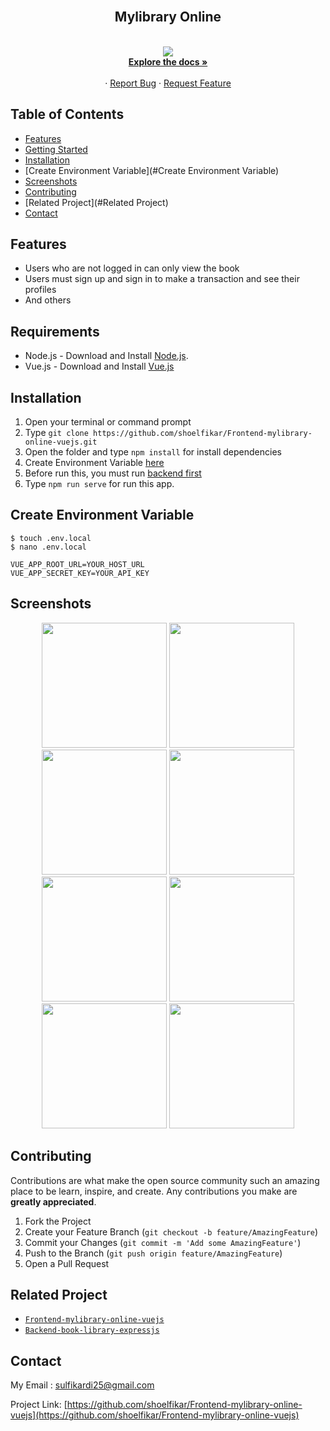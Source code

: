 

<br />
<p align="center">

  <h2 align="center">Mylibrary Online</h2>
  <p align="center">
    <br />
    <img src="https://github.com/shoelfikar/Frontend-mylibrary-online-vuejs/blob/master/src/assets/img/login/bookshelf.png" />
    <br />
    <a href="https://github.com/shoelfikar/mylibrary-online"><strong>Explore the docs »</strong></a>
    <br />
    <br />
    ·
    <a href="https://github.com/shoelfikar/mylibrary-online/issues">Report Bug</a>
    ·
    <a href="https://github.com/shoelfikar/mylibrary-online/issues">Request Feature</a>
  </p>
</p>



<!-- TABLE OF CONTENTS -->
## Table of Contents

* [Features](#Features)
* [Getting Started](#Requirements)
* [Installation](#Installation)
* [Create Environment Variable](#Create Environment Variable)
* [Screenshots](#screenshots)
* [Contributing](#Contributing)
* [Related Project](#Related Project)
* [Contact](#contact)



<!-- ABOUT THE PROJECT -->
## Features

- Users who are not logged in can only view the book
- Users must sign up and sign in to make a transaction and see their profiles
- And others




## Requirements

- Node.js - Download and Install [Node.js](https://nodejs.org/en/).
- Vue.js - Download and Install [Vue.js](https://vuejs.org/v2/guide/)

## Installation

1. Open your terminal or command prompt
2. Type `git clone https://github.com/shoelfikar/Frontend-mylibrary-online-vuejs.git`
3. Open the folder and type `npm install` for install dependencies
4. Create Environment Variable [here](#create-environment-variable)
5. Before run this, you must run [backend first](#related-project-backend)
6. Type `npm run serve` for run this app.

## Create Environment Variable

```
$ touch .env.local
$ nano .env.local
```

```
VUE_APP_ROOT_URL=YOUR_HOST_URL
VUE_APP_SECRET_KEY=YOUR_API_KEY
```



<!-- ROADMAP -->
## Screenshots

<p align='center'>
  <span>
      <image width="200" src='https://github.com/shoelfikar/mylibrary-online/blob/master/src/assets/Library-Book/register.png' />
      <image width="200" src='https://github.com/shoelfikar/mylibrary-online/blob/master/src/assets/Library-Book/login.png' />
      <image width="200" src='https://github.com/shoelfikar/mylibrary-online/blob/master/src/assets/Library-Book/home-library.png' />
      <image width="200" src='https://github.com/shoelfikar/mylibrary-online/blob/master/src/assets/Library-Book/addbook.png' />
      <image width="200" src='https://github.com/shoelfikar/mylibrary-online/blob/master/src/assets/Library-Book/detail%20book.png' />
      <image width="200" src='https://github.com/shoelfikar/mylibrary-online/blob/master/src/assets/Library-Book/edit-book.png' />
      <image width="200" src='https://github.com/shoelfikar/mylibrary-online/blob/master/src/assets/Library-Book/borrow-book.png' />
      <image width="200" src='https://github.com/shoelfikar/mylibrary-online/blob/master/src/assets/Library-Book/history.png' />
     

<!-- CONTRIBUTING -->
## Contributing

Contributions are what make the open source community such an amazing place to be learn, inspire, and create. Any contributions you make are **greatly appreciated**.

1. Fork the Project
2. Create your Feature Branch (`git checkout -b feature/AmazingFeature`)
3. Commit your Changes (`git commit -m 'Add some AmazingFeature'`)
4. Push to the Branch (`git push origin feature/AmazingFeature`)
5. Open a Pull Request



## Related Project
* [`Frontend-mylibrary-online-vuejs`](https://github.com/shoelfikar/Frontend-mylibrary-online-vuejs)
* [`Backend-book-library-expressjs`](https://github.com/shoelfikar/Backend-book-library-expressjs)


<!-- CONTACT -->
## Contact

My Email : sulfikardi25@gmail.com

Project Link: [https://github.com/shoelfikar/Frontend-mylibrary-online-vuejs](https://github.com/shoelfikar/Frontend-mylibrary-online-vuejs)
